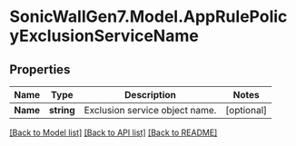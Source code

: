 # SonicWallGen7.Model.AppRulePolicyExclusionServiceName

## Properties

Name | Type | Description | Notes
------------ | ------------- | ------------- | -------------
**Name** | **string** | Exclusion service object name. | [optional] 

[[Back to Model list]](../README.md#documentation-for-models) [[Back to API list]](../README.md#documentation-for-api-endpoints) [[Back to README]](../README.md)

